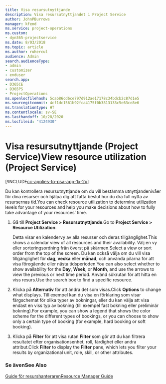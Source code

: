 ```yaml
---
title: Visa resursutnyttjande
description: Visa resursutnyttjandet i Project Service
author: JohnPBurrows
manager: kfend
ms.service: project-operations
ms.custom:
- dyn365-projectservice
ms.date: 8/03/2018
ms.topic: article
ms.author: ruhercul
audience: Admin
search.audienceType:
- admin
- customizer
- enduser
search.app:
- D365CE
- D365PS
- ProjectOperations
ms.openlocfilehash: 5cab86cd6ce797d912ae17178c34bdcb2c87d1e5
ms.sourcegitcommit: 4cf1dc1561b92fca4175f0b3813133c5e63ce8e6
ms.translationtype: HT
ms.contentlocale: sv-SE
ms.lasthandoff: 10/28/2020
ms.locfileid: "4124930"
---
```

# <a name="view-resource-utilization-project-service"></a><span data-ttu-id="97ab9-103">Visa resursutnyttjande (Project Service)</span><span class="sxs-lookup"><span data-stu-id="97ab9-103">View resource utilization (Project Service)</span></span>

[!INCLUDE[cc-applies-to-psa-app-1x-2x](../includes/cc-applies-to-psa-app-1x-2x.md)]

<span data-ttu-id="97ab9-104">Du kan kontrollera resursutnyttjande om du vill bestämma utnyttjandenivåer för dina resurser och hjälpa dig att fatta beslut hur du dra full nytta av resursernas tid.</span><span class="sxs-lookup"><span data-stu-id="97ab9-104">You can check resource utilization to determine utilization levels for your resources and help you make decisions about how to fully take advantage of your resources’ time.</span></span>  
  
1. <span data-ttu-id="97ab9-105">Gå till **Project Service > Resursutnyttjande**.</span><span class="sxs-lookup"><span data-stu-id="97ab9-105">Go to **Project Service > Resource Utilization**.</span></span> 

     <span data-ttu-id="97ab9-106">Detta visar en kalendervy av alla resurser och deras tillgänglighet.</span><span class="sxs-lookup"><span data-stu-id="97ab9-106">This shows a calendar view of all resources and their availability.</span></span> <span data-ttu-id="97ab9-107">Välj en vy eller sorteringsordning från överst på skärmen.</span><span class="sxs-lookup"><span data-stu-id="97ab9-107">Select a view or sort order from the top of the screen.</span></span> <span data-ttu-id="97ab9-108">Du kan också välja om du vill visa tillgänglighet för **dag**, **vecka** eller **månad**, och använda pilarna för att visa föregående eller nästa tidsperioden.</span><span class="sxs-lookup"><span data-stu-id="97ab9-108">You can also select whether to show availability for the **Day**, **Week**, or **Month**, and use the arrows to view the previous or next time period.</span></span> <span data-ttu-id="97ab9-109">Använd sökrutan för att hitta en viss resurs.</span><span class="sxs-lookup"><span data-stu-id="97ab9-109">Use the search box to find a specific resource.</span></span>      
  
2. <span data-ttu-id="97ab9-110">Klicka på **Alternativ** för att ändra det som visas.</span><span class="sxs-lookup"><span data-stu-id="97ab9-110">Click **Options** to change what displays.</span></span> <span data-ttu-id="97ab9-111">Till exempel kan du visa en förklaring som visar färgschemat för olika typer av bokningar, eller du kan välja att visa endast en viss typ av bokning (till exempel fast bokning eller preliminär bokning).</span><span class="sxs-lookup"><span data-stu-id="97ab9-111">For example, you can show a legend that shows the color scheme for the different types of bookings, or you can choose to show only a certain type of booking (for example, hard booking or soft booking).</span></span>  

3. <span data-ttu-id="97ab9-112">Klicka på **Filter** för att visa rutan **Filter** som gör att du kan filtrera resultatet efter organisationsenhet, roll, färdighet eller andra attribut.</span><span class="sxs-lookup"><span data-stu-id="97ab9-112">Click **Filter** to display the **Filter** pane, which lets you filter your results by organizational unit, role, skill, or other attributes.</span></span>  
  
### <a name="see-also"></a><span data-ttu-id="97ab9-113">Se även</span><span class="sxs-lookup"><span data-stu-id="97ab9-113">See Also</span></span>  
 [<span data-ttu-id="97ab9-114">Guide för resurshanteraren</span><span class="sxs-lookup"><span data-stu-id="97ab9-114">Resource Manager Guide</span></span>](../psa/resource-manager-guide.md)
